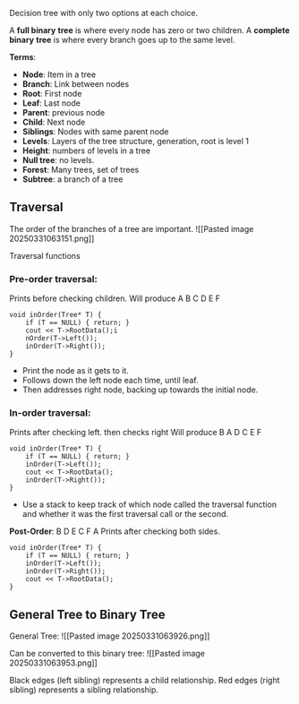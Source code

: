 Decision tree with only two options at each choice.

A **full binary** **tree** is where every node has zero or two children.
A **complete binary** **tree** is where every branch goes up to the same level.

**Terms**:
- **Node**: Item in a tree
- **Branch**: Link between nodes
- **Root**: First node
- **Leaf**: Last node
- **Parent**: previous node
- **Child**: Next node
- **Siblings**: Nodes with same parent node
- **Levels**: Layers of the tree structure, generation, root is level 1
- **Height**: numbers of levels in a tree
- **Null tree**: no levels.
- **Forest**: Many trees, set of trees
- **Subtree**: a branch of a tree


## Traversal
The order of the branches of a tree are important.
![[Pasted image 20250331063151.png]]

Traversal functions


### Pre-order traversal: 
Prints before checking children.
Will produce A B C D E F


```
void inOrder(Tree* T) {
	if (T == NULL) { return; }
	cout << T->RootData();i
	nOrder(T->Left());
	inOrder(T->Right());
}
```

- Print the node as it gets to it.
- Follows down the left node each time, until leaf.
- Then addresses right node, backing up towards the initial node.

### In-order traversal: 
Prints after checking left. then checks right
Will produce B A D C E F

```
void inOrder(Tree* T) {
	if (T == NULL) { return; }
	inOrder(T->Left());
	cout << T->RootData();
	inOrder(T->Right());
}
```

- Use a stack to keep track of which node called the traversal function and whether it was the first traversal call or the second.

**Post-Order**: B D E C F A
Prints after checking both sides.
```
void inOrder(Tree* T) {
	if (T == NULL) { return; }
	inOrder(T->Left());
	inOrder(T->Right());
	cout << T->RootData();
}
```



## General Tree to Binary Tree

General Tree:
![[Pasted image 20250331063926.png]]

Can be converted to this binary tree:
![[Pasted image 20250331063953.png]]

Black edges (left sibling) represents a child relationship.
Red edges (right sibling) represents a sibling relationship.

